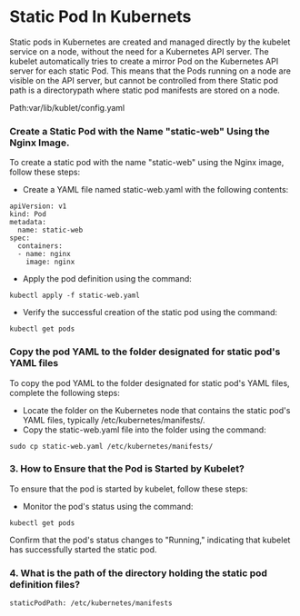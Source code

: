 # Static Pod In Kubernets

Static pods in Kubernetes are created and managed directly by the kubelet service on a node, without the need for a Kubernetes API server.
The kubelet automatically tries to create a mirror Pod on the Kubernetes API server for each static Pod. This means that the Pods running on a node are visible on the API server, but cannot be controlled from there Static pod path is a directorypath where static pod manifests are stored on a node.

Path:var/lib/kublet/config.yaml

### Create a Static Pod with the Name "static-web" Using the Nginx Image.
To create a static pod with the name "static-web" using the Nginx image, follow these steps:

- Create a YAML file named static-web.yaml with the following contents:
```
apiVersion: v1
kind: Pod
metadata:
  name: static-web
spec:
  containers:
  - name: nginx
    image: nginx
```

- Apply the pod definition using the command:
```
kubectl apply -f static-web.yaml
```

- Verify the successful creation of the static pod using the command:
```
kubectl get pods
```

### Copy the pod YAML to the folder designated for static pod's YAML files
To copy the pod YAML to the folder designated for static pod's YAML files, complete the following steps:

- Locate the folder on the Kubernetes node that contains the static pod's YAML files, typically /etc/kubernetes/manifests/.
- Copy the static-web.yaml file into the folder using the command:
```
sudo cp static-web.yaml /etc/kubernetes/manifests/
```

### 3. How to Ensure that the Pod is Started by Kubelet?
To ensure that the pod is started by kubelet, follow these steps:

- Monitor the pod's status using the command:
```
kubectl get pods
```

Confirm that the pod's status changes to "Running," indicating that kubelet has successfully started the static pod.


### 4. What is the path of the directory holding the static pod definition files?

```
staticPodPath: /etc/kubernetes/manifests
```
